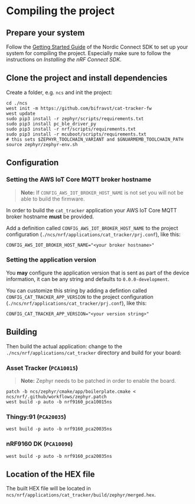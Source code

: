 # Compiling the project

## Prepare your system

Follow the
[Getting Started Guide](http://developer.nordicsemi.com/nRF_Connect_SDK/doc/latest/nrf/getting_started.html)
of the Nordic Connect SDK to set up your system for compiling the project.
Especially make sure to follow the instructions on _Installing the nRF Connect
SDK_.

## Clone the project and install dependencies

Create a folder, e.g. `ncs` and init the project:

    cd ./ncs
    west init -m https://github.com/bifravst/cat-tracker-fw
    west update
    sudo pip3 install -r zephyr/scripts/requirements.txt
    sudo pip3 install pc_ble_driver_py
    sudo pip3 install -r nrf/scripts/requirements.txt
    sudo pip3 install -r mcuboot/scripts/requirements.txt
    # this sets $ZEPHYR_TOOLCHAIN_VARIANT and $GNUARMEMB_TOOLCHAIN_PATH
    source zephyr/zephyr-env.sh

## Configuration

### Setting the AWS IoT Core MQTT broker hostname

> **Note:** If `CONFIG_AWS_IOT_BROKER_HOST_NAME` is not set you will not be able
> to build the firmware.

In order to build the `cat_tracker` application your AWS IoT Core MQTT broker
hostname **must** be provided.

Add a definition called `CONFIG_AWS_IOT_BROKER_HOST_NAME` to the project
configuration (`./ncs/nrf/applications/cat_tracker/prj.conf`), like this:

```
CONFIG_AWS_IOT_BROKER_HOST_NAME="<your broker hostname>"
```

### Setting the application version

You **may** configure the application version that is sent as part of the device
information, it can be any string and defaults to `0.0.0-development`.

You can customize this string by adding a defintion called
`CONFIG_CAT_TRACKER_APP_VERSION` to the project configuration
(`./ncs/nrf/applications/cat_tracker/prj.conf`), like this:

```
CONFIG_CAT_TRACKER_APP_VERSION="<your version string>"
```

## Building

Then build the actual application: change to the
`./ncs/nrf/applications/cat_tracker` directory and build for your board:

### Asset Tracker (`PCA10015`)

> **Note:** Zephyr needs to be patched in order to enable the board.

    patch -b ncs/zephyr/cmake/app/boilerplate.cmake < ncs/nrf/.github/workflows/zephyr.patch
    west build -p auto -b nrf9160_pca10015ns

### Thingy:91 (`PCA20035`)

    west build -p auto -b nrf9160_pca20035ns

### nRF9160 DK (`PCA10090`)

    west build -p auto -b nrf9160_pca20035ns

## Location of the HEX file

The built HEX file will be located in
`ncs/nrf/applications/cat_tracker/build/zephyr/merged.hex`.
